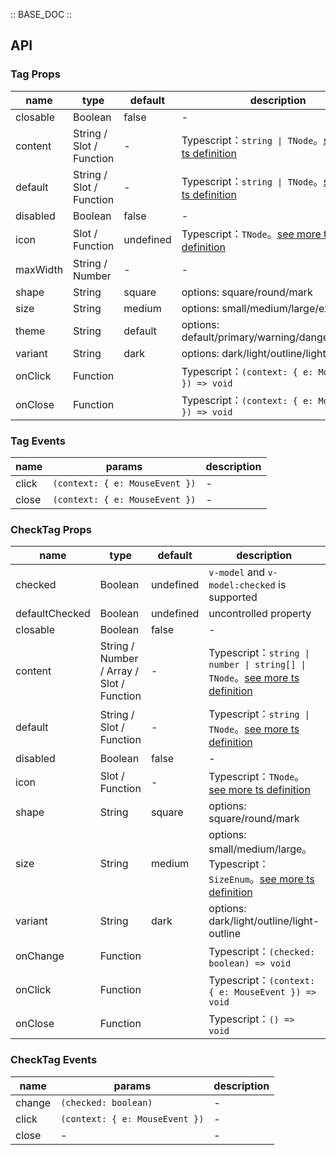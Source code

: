 :: BASE_DOC ::

## API

### Tag Props

name | type | default | description | required
-- | -- | -- | -- | --
closable | Boolean | false | \- | N
content | String / Slot / Function | - | Typescript：`string \| TNode`。[see more ts definition](https://github.com/Tencent/tdesign-mobile-vue/blob/develop/src/common.ts) | N
default | String / Slot / Function | - | Typescript：`string \| TNode`。[see more ts definition](https://github.com/Tencent/tdesign-mobile-vue/blob/develop/src/common.ts) | N
disabled | Boolean | false | \- | N
icon | Slot / Function | undefined | Typescript：`TNode`。[see more ts definition](https://github.com/Tencent/tdesign-mobile-vue/blob/develop/src/common.ts) | N
maxWidth | String / Number | - | \- | N
shape | String | square | options: square/round/mark | N
size | String | medium | options: small/medium/large/extra-large | N
theme | String | default | options: default/primary/warning/danger/success | N
variant | String | dark | options: dark/light/outline/light-outline | N
onClick | Function |  | Typescript：`(context: { e: MouseEvent }) => void`<br/> | N
onClose | Function |  | Typescript：`(context: { e: MouseEvent }) => void`<br/> | N

### Tag Events

name | params | description
-- | -- | --
click | `(context: { e: MouseEvent })` | \-
close | `(context: { e: MouseEvent })` | \-


### CheckTag Props

name | type | default | description | required
-- | -- | -- | -- | --
checked | Boolean | undefined | `v-model` and `v-model:checked` is supported | N
defaultChecked | Boolean | undefined | uncontrolled property | N
closable | Boolean | false | \- | N
content | String / Number / Array / Slot / Function | - | Typescript：`string \| number \| string[] \| TNode`。[see more ts definition](https://github.com/Tencent/tdesign-mobile-vue/blob/develop/src/common.ts) | N
default | String / Slot / Function | - | Typescript：`string \| TNode`。[see more ts definition](https://github.com/Tencent/tdesign-mobile-vue/blob/develop/src/common.ts) | N
disabled | Boolean | false | \- | N
icon | Slot / Function | - | Typescript：`TNode`。[see more ts definition](https://github.com/Tencent/tdesign-mobile-vue/blob/develop/src/common.ts) | N
shape | String | square | options: square/round/mark | N
size | String | medium | options: small/medium/large。Typescript：`SizeEnum`。[see more ts definition](https://github.com/Tencent/tdesign-mobile-vue/blob/develop/src/common.ts) | N
variant | String | dark | options: dark/light/outline/light-outline | N
onChange | Function |  | Typescript：`(checked: boolean) => void`<br/> | N
onClick | Function |  | Typescript：`(context: { e: MouseEvent }) => void`<br/> | N
onClose | Function |  | Typescript：`() => void`<br/> | N

### CheckTag Events

name | params | description
-- | -- | --
change | `(checked: boolean)` | \-
click | `(context: { e: MouseEvent })` | \-
close | \- | \-

